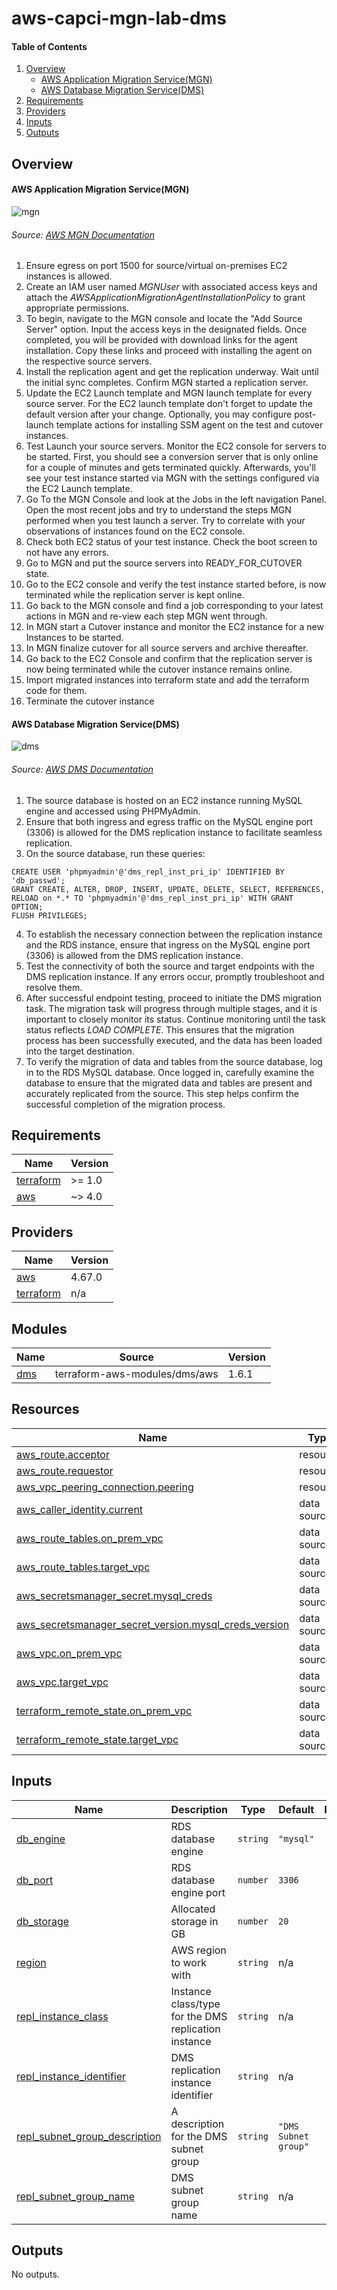 # aws-capci-mgn-lab-dms

#### Table of Contents
1. [Overview](#overview)
    * [AWS Application Migration Service(MGN)](#mgn)
    * [AWS Database Migration Service(DMS)](#dms)
2. [Requirements](#requirements)
3. [Providers](#Providers)
4. [Inputs](#inputs)
5. [Outputs](#outputs)

## Overview
#### AWS Application Migration Service(MGN)
![mgn](images/mgn.png "AWS MGN")
###### *Source: [AWS MGN Documentation](https://docs.aws.amazon.com/mgn/latest/ug/Network-Settings-Video.html)*

1. Ensure egress on port 1500 for source/virtual on-premises EC2 instances is allowed.
2. Create an IAM user named *MGNUser* with associated access keys and attach the *AWSApplicationMigrationAgentInstallationPolicy* to grant appropriate permissions.
3. To begin, navigate to the MGN console and locate the "Add Source Server" option. Input the access keys in the designated fields. Once completed, you will be provided with download links for the agent installation. Copy these links and proceed with installing the agent on the respective source servers.
4. Install the replication agent and get the replication underway. Wait until the initial sync completes. Confirm MGN started a replication server.
5. Update the EC2 Launch template and MGN launch template for every source server. For the EC2 launch template don't forget to update the default version after your change. Optionally, you may configure post-launch template actions for installing SSM agent on the test and cutover instances.
6. Test Launch your source servers. Monitor the EC2 console for servers to be started. First, you should see a conversion server that is only online for a couple of minutes and gets terminated quickly. Afterwards, you'll see your test instance started via MGN with the settings configured via the EC2 Launch template.
7. Go To the MGN Console and look at the Jobs in the left navigation Panel. Open the most recent jobs and try to understand the steps MGN performed when you test launch a server. Try to correlate with your observations of instances found on the EC2 console.
8. Check both EC2 status of your test instance. Check the boot screen to not have any errors.
9. Go to MGN and put the source servers into READY_FOR_CUTOVER state.
10. Go to the EC2 console and verify the test instance started before, is now terminated while the replication server is kept online.
11. Go back to the MGN console and find a job corresponding to your latest actions in MGN and re-view each step MGN went through.
12. In MGN start a Cutover instance and monitor the EC2 instance for a new Instances to be started.
13. In MGN finalize cutover for all source servers and archive thereafter.
14. Go back to the EC2 Console and confirm that the replication server is now being terminated while the cutover instance remains online.
15. Import migrated instances into terraform state and add the terraform code for them.
16. Terminate the cutover instance

#### AWS Database Migration Service(DMS)
![dms](images/dms.png "AWS DMS")
###### *Source: [AWS DMS Documentation](https://docs.aws.amazon.com/dms/latest/userguide/Welcome.html)*

1. The source database is hosted on an EC2 instance running MySQL engine and accessed using PHPMyAdmin.
2. Ensure that both ingress and egress traffic on the MySQL engine port (3306) is allowed for the DMS replication instance to facilitate seamless replication.
3. On the source database, run these queries:<br/>
```
CREATE USER 'phpmyadmin'@'dms_repl_inst_pri_ip' IDENTIFIED BY 'db_passwd';
GRANT CREATE, ALTER, DROP, INSERT, UPDATE, DELETE, SELECT, REFERENCES, RELOAD on *.* TO 'phpmyadmin'@'dms_repl_inst_pri_ip' WITH GRANT OPTION;
FLUSH PRIVILEGES;
```
4. To establish the necessary connection between the replication instance and the RDS instance, ensure that ingress on the MySQL engine port (3306) is allowed from the DMS replication instance.
5. Test the connectivity of both the source and target endpoints with the DMS replication instance. If any errors occur, promptly troubleshoot and resolve them. 
6. After successful endpoint testing, proceed to initiate the DMS migration task. The migration task will progress through multiple stages, and it is important to closely monitor its status. Continue monitoring until the task status reflects *LOAD COMPLETE*. This ensures that the migration process has been successfully executed, and the data has been loaded into the target destination.
7. To verify the migration of data and tables from the source database, log in to the RDS MySQL database. Once logged in, carefully examine the database to ensure that the migrated data and tables are present and accurately replicated from the source. This step helps confirm the successful completion of the migration process.

<!-- BEGINNING OF PRE-COMMIT-TERRAFORM DOCS HOOK -->
## Requirements

| Name | Version |
|------|---------|
| <a name="requirement_terraform"></a> [terraform](#requirement\_terraform) | >= 1.0 |
| <a name="requirement_aws"></a> [aws](#requirement\_aws) | ~> 4.0 |

## Providers

| Name | Version |
|------|---------|
| <a name="provider_aws"></a> [aws](#provider\_aws) | 4.67.0 |
| <a name="provider_terraform"></a> [terraform](#provider\_terraform) | n/a |

## Modules

| Name | Source | Version |
|------|--------|---------|
| <a name="module_dms"></a> [dms](#module\_dms) | terraform-aws-modules/dms/aws | 1.6.1 |

## Resources

| Name | Type |
|------|------|
| [aws_route.acceptor](https://registry.terraform.io/providers/hashicorp/aws/latest/docs/resources/route) | resource |
| [aws_route.requestor](https://registry.terraform.io/providers/hashicorp/aws/latest/docs/resources/route) | resource |
| [aws_vpc_peering_connection.peering](https://registry.terraform.io/providers/hashicorp/aws/latest/docs/resources/vpc_peering_connection) | resource |
| [aws_caller_identity.current](https://registry.terraform.io/providers/hashicorp/aws/latest/docs/data-sources/caller_identity) | data source |
| [aws_route_tables.on_prem_vpc](https://registry.terraform.io/providers/hashicorp/aws/latest/docs/data-sources/route_tables) | data source |
| [aws_route_tables.target_vpc](https://registry.terraform.io/providers/hashicorp/aws/latest/docs/data-sources/route_tables) | data source |
| [aws_secretsmanager_secret.mysql_creds](https://registry.terraform.io/providers/hashicorp/aws/latest/docs/data-sources/secretsmanager_secret) | data source |
| [aws_secretsmanager_secret_version.mysql_creds_version](https://registry.terraform.io/providers/hashicorp/aws/latest/docs/data-sources/secretsmanager_secret_version) | data source |
| [aws_vpc.on_prem_vpc](https://registry.terraform.io/providers/hashicorp/aws/latest/docs/data-sources/vpc) | data source |
| [aws_vpc.target_vpc](https://registry.terraform.io/providers/hashicorp/aws/latest/docs/data-sources/vpc) | data source |
| [terraform_remote_state.on_prem_vpc](https://registry.terraform.io/providers/hashicorp/terraform/latest/docs/data-sources/remote_state) | data source |
| [terraform_remote_state.target_vpc](https://registry.terraform.io/providers/hashicorp/terraform/latest/docs/data-sources/remote_state) | data source |

## Inputs

| Name | Description | Type | Default | Required |
|------|-------------|------|---------|:--------:|
| <a name="input_db_engine"></a> [db\_engine](#input\_db\_engine) | RDS database engine | `string` | `"mysql"` | no |
| <a name="input_db_port"></a> [db\_port](#input\_db\_port) | RDS database engine port | `number` | `3306` | no |
| <a name="input_db_storage"></a> [db\_storage](#input\_db\_storage) | Allocated storage in GB | `number` | `20` | no |
| <a name="input_region"></a> [region](#input\_region) | AWS region to work with | `string` | n/a | yes |
| <a name="input_repl_instance_class"></a> [repl\_instance\_class](#input\_repl\_instance\_class) | Instance class/type for the DMS replication instance | `string` | n/a | yes |
| <a name="input_repl_instance_identifier"></a> [repl\_instance\_identifier](#input\_repl\_instance\_identifier) | DMS replication instance identifier | `string` | n/a | yes |
| <a name="input_repl_subnet_group_description"></a> [repl\_subnet\_group\_description](#input\_repl\_subnet\_group\_description) | A description for the DMS subnet group | `string` | `"DMS Subnet group"` | no |
| <a name="input_repl_subnet_group_name"></a> [repl\_subnet\_group\_name](#input\_repl\_subnet\_group\_name) | DMS subnet group name | `string` | n/a | yes |

## Outputs

No outputs.
<!-- END OF PRE-COMMIT-TERRAFORM DOCS HOOK -->